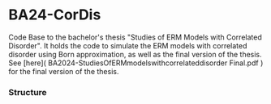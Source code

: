 # BA24-CorDis
Code Base to the bachelor's thesis "Studies of ERM Models with Correlated Disorder". It holds the code to simulate the ERM models with correlated disorder using Born approximation, as well as the final version of the thesis. See 
[here](
    BA2024-StudiesOfERMmodelswithcorrelateddisorder Final.pdf
) for the final version of the thesis.


### Structure

